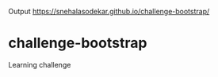 Output
https://snehalasodekar.github.io/challenge-bootstrap/

# challenge-bootstrap
Learning challenge
